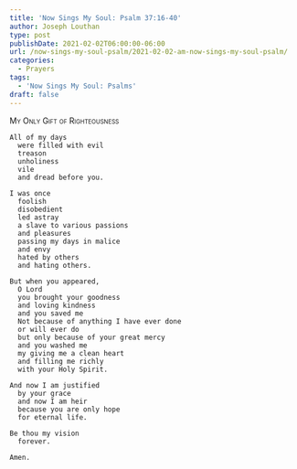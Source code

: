 ```yaml
---
title: 'Now Sings My Soul: Psalm 37:16-40'
author: Joseph Louthan
type: post
publishDate: 2021-02-02T06:00:00-06:00
url: /now-sings-my-soul-psalm/2021-02-02-am-now-sings-my-soul-psalm/
categories:
  - Prayers
tags:
  - 'Now Sings My Soul: Psalms'
draft: false
---
```

<div style="font-variant: small-caps;">
My Only Gift of Righteousness
</div>

    All of my days
      were filled with evil
      treason
      unholiness
      vile
      and dread before you.

    I was once
      foolish
      disobedient
      led astray
      a slave to various passions
      and pleasures
      passing my days in malice
      and envy
      hated by others
      and hating others.

    But when you appeared,
      O Lord
      you brought your goodness
      and loving kindness
      and you saved me
      Not because of anything I have ever done
      or will ever do
      but only because of your great mercy
      and you washed me
      my giving me a clean heart
      and filling me richly
      with your Holy Spirit.

    And now I am justified
      by your grace
      and now I am heir
      because you are only hope
      for eternal life.

    Be thou my vision
      forever.

    Amen.
